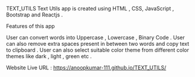 TEXT_UTILS
Text Utils app is created using HTML , CSS, JavaScript , Bootstrap and Reactjs .

Features of this app

User can convert words into Uppercase , Lowercase , Binary Code . User can also remove extra spaces present in between two words and copy text to clipboard . User can also select suitable color theme from different color themes like dark , light , green etc .

Website Live URL : https://anoopkumar-111.github.io/TEXT_UTILS/
